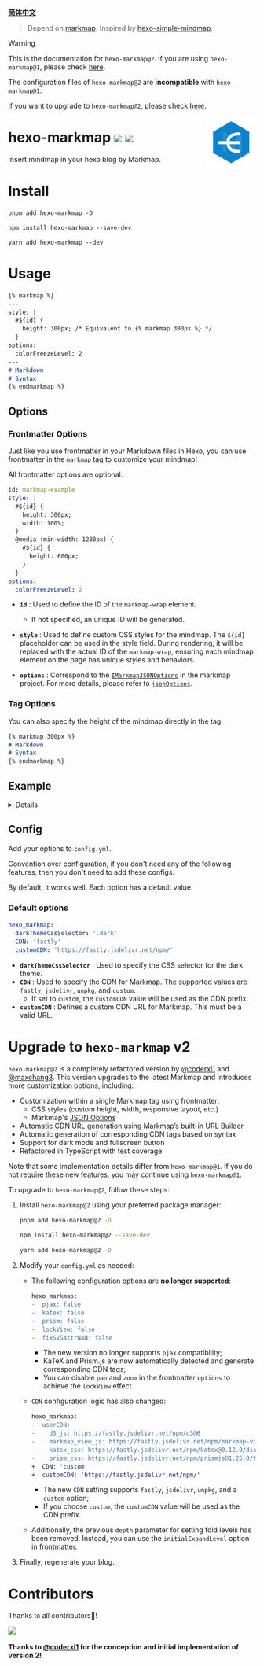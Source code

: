 [**简体中文**](https://github.com/maxchang3/hexo-markmap/blob/2.0.0-beta/README.zh.md)

> Depend on [markmap](https://github.com/gera2ld/markmap). Inspired by [hexo-simple-mindmap](https://github.com/HunterXuan/hexo-simple-mindmap).

> [!WARNING]
> This is the documentation for `hexo-markmap@2`. If you are using `hexo-markmap@1`, please check [here](https://github.com/markmap-universe/hexo-markmap/tree/legacy).
>
> The configuration files of `hexo-markmap@2` are **incompatible** with `hexo-markmap@1`.
>
> If you want to upgrade to `hexo-markmap@2`, please check [here](#upgrade-to-hexo-markmap-v2).

<img src="https://raw.githubusercontent.com/markmap-universe/logo/master/hexo-markmap-logo.png" alt="Hexo logo" width="100" height="100" align="right" />

# hexo-markmap <a href="https://npm.im/hexo-markmap"><img src="https://badgen.net/npm/v/hexo-markmap"></a> <a href="https://npm.im/hexo-markmap"><img src="https://badgen.net/npm/dm/hexo-markmap"></a>

Insert mindmap in your hexo blog by Markmap.

# Install

```
pnpm add hexo-markmap -D
```

```
npm install hexo-markmap --save-dev
```


```
yarn add hexo-markmap --dev
```

# Usage

```markdown
{% markmap %}
---
style: |
  #${id} {
    height: 300px; /* Equivalent to {% markmap 300px %} */
  }
options:
  colorFreezeLevel: 2
---
# Markdown
# Syntax
{% endmarkmap %}
```

## Options

### Frontmatter Options

Just like you use frontmatter in your Markdown files in Hexo, you can use frontmatter in the `markmap` tag to customize your mindmap!

All frontmatter options are optional.

```yaml
id: markmap-example
style: |
  #${id} {
    height: 300px;
    width: 100%;
  }
  @media (min-width: 1280px) {
    #${id} {
      height: 600px;
    }
  }
options:
  colorFreezeLevel: 2
```

- **`id`** : Used to define the ID of the `markmap-wrap` element.  
  - If not specified, an unique ID will be generated.

- **`style`** : Used to define custom CSS styles for the mindmap.
  The `${id}` placeholder can be used in the style field. During rendering, it will be replaced with the actual ID of the `markmap-wrap`, ensuring each mindmap element on the page has unique styles and behaviors.
  
- **`options`** : Correspond to the [`IMarkmapJSONOptions`](https://markmap.js.org/api/interfaces/markmap-view.IMarkmapJSONOptions.html) in the markmap project. For more details, please refer to [`jsonOptions`](https://markmap.js.org/docs/json-options#option-list).


### Tag Options

You can also specify the height of the mindmap directly in the tag.

```markdown
{% markmap 300px %}
# Markdown
# Syntax
{% endmarkmap %}
```

## Example 

<details>

````markdown
{% markmap %}
---
id: markmap-example
style: |
  #${id} {
    height: 300px;
    width: 100%;
  }
  @media (min-width: 1280px) {
    #${id} {
      height: 600px;
    }
  }
options:
  colorFreezeLevel: 2
---

## Links

- [Website](https://markmap.js.org/)
- [GitHub](https://github.com/gera2ld/markmap)

## Related Projects

- [coc-markmap](https://github.com/gera2ld/coc-markmap) for Neovim
- [markmap-vscode](https://marketplace.visualstudio.com/items?itemName=gera2ld.markmap-vscode) for VSCode
- [eaf-markmap](https://github.com/emacs-eaf/eaf-markmap) for Emacs

## Features

Note that if blocks and lists appear at the same level, the lists will be ignored.

### Lists

- **strong** ~~del~~ *italic* ==highlight==
- `inline code`
- [x] checkbox
- Katex: $x = {-b \pm \sqrt{b^2-4ac} \over 2a}$ <!-- markmap: fold -->
  - [More Katex Examples](#?d=gist:af76a4c245b302206b16aec503dbe07b:katex.md)
- Now we can wrap very very very very long text based on `maxWidth` option
- Ordered list
  1. item 1
  2. item 2

### Blocks
<!-- To avoid hexo treat the following as code block, we need to use a list -->
- ```js 
  console.log('hello, JavaScript')
  ```

- | Products | Price |
  |-|-|
  | Apple | 4 |
  | Banana | 2 |

- ![](https://markmap.js.org/favicon.png)
{% endmarkmap %}
````

</details>

## Config

Add your options to `config.yml`.

Convention over configuration, if you don't need any of the following features, then you don't need to add these configs.

By default, it works well. Each option has a default value.

### Default options

```yaml
hexo_markmap:
  darkThemeCssSelector: '.dark'
  CDN: 'fastly' 
  customCDN: 'https://fastly.jsdelivr.net/npm/'
```

- **`darkThemeCssSelector`** : Used to specify the CSS selector for the dark theme.  
- **`CDN`** : Used to specify the CDN for Markmap. The supported values are `fastly`, `jsdelivr`, `unpkg`, and `custom`.
  - If set to `custom`, the `customCDN` value will be used as the CDN prefix.
- **`customCDN`** : Defines a custom CDN URL for Markmap. This must be a valid URL.

# Upgrade to `hexo-markmap` v2

`hexo-markmap@2` is a completely refactored version by [@coderxi1](https://github.com/coderxi1/) and [@maxchang3](https://github.com/maxchang3/). This version upgrades to the latest Markmap and introduces more customization options, including:

- Customization within a single Markmap tag using frontmatter:
  - CSS styles (custom height, width, responsive layout, etc.)
  - Markmap's [JSON Options](https://markmap.js.org/docs/json-options#option-list)
- Automatic CDN URL generation using Markmap’s built-in URL Builder
- Automatic generation of corresponding CDN tags based on syntax
- Support for dark mode and fullscreen button
- Refactored in TypeScript with test coverage

Note that some implementation details differ from `hexo-markmap@1`. If you do not require these new features, you may continue using `hexo-markmap@1`.

To upgrade to `hexo-markmap@2`, follow these steps:

1. Install `hexo-markmap@2` using your preferred package manager:

    ```bash
    pnpm add hexo-markmap@2 -D
    ```
    ```bash
    npm install hexo-markmap@2 --save-dev
    ```
    ```bash
    yarn add hexo-markmap@2 -D
    ```

2. Modify your `config.yml` as needed:

   - The following configuration options are **no longer supported**:
      ```diff
      hexo_markmap:
      -  pjax: false
      -  katex: false
      -  prism: false
      -  lockView: false
      -  fixSVGAttrNaN: false
      ```
      - The new version no longer supports `pjax` compatibility;
      - KaTeX and Prism.js are now automatically detected and generate corresponding CDN tags;
      - You can disable `pan` and `zoom` in the frontmatter `options` to achieve the `lockView` effect.

   - `CDN` configuration logic has also changed:
      ```diff
      hexo_markmap:
      -  userCDN:
      -    d3_js: https://fastly.jsdelivr.net/npm/d3@6
      -    markmap_view_js: https://fastly.jsdelivr.net/npm/markmap-view@0.2.7
      -    katex_css: https://fastly.jsdelivr.net/npm/katex@0.12.0/dist/katex.min.css
      -    prism_css: https://fastly.jsdelivr.net/npm/prismjs@1.25.0/themes/prism.css
      +  CDN: 'custom'
      +  customCDN: 'https://fastly.jsdelivr.net/npm/'
      ```
      - The new `CDN` setting supports `fastly`, `jsdelivr`, `unpkg`, and a `custom` option;
      - If you choose `custom`, the `customCDN` value will be used as the CDN prefix.

   - Additionally, the previous `depth` parameter for setting fold levels has been removed. Instead, you can use the `initialExpandLevel` option in frontmatter.

3. Finally, regenerate your blog.


# Contributors

Thanks to all contributors🥰!

<a href="https://github.com/maxchang3/hexo-markmap/graphs/contributors">
  <img src="https://contrib.rocks/image?repo=maxchang3/hexo-markmap" />
</a>

**Thanks to [@coderxi1](https://github.com/coderxi1/) for the conception and initial implementation of version 2!**
